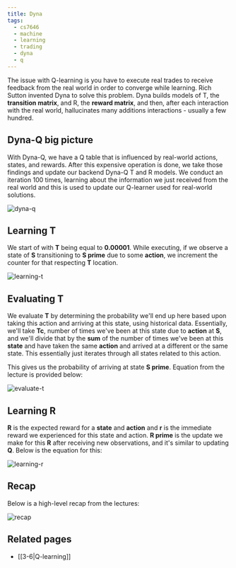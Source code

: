 ```yaml
---
title: Dyna
tags:
  - cs7646
  - machine
  - learning
  - trading
  - dyna
  - q
---
```


The issue with Q-learning is you have to execute real trades to receive feedback
from the real world in order to converge while learning. Rich Sutton invented
Dyna to solve this problem. Dyna builds models of T, the **transition matrix**,
and R, the **reward matrix**, and then, after each interaction with the real
world, hallucinates many additions interactions - usually a few hundred.

## Dyna-Q big picture

With Dyna-Q, we have a Q table that is influenced by real-world actions, states,
and rewards. After this expensive operation is done, we take those findings and
update our backend Dyna-Q T and R models. We conduct an iteration 100 times,
learning about the information we just received from the real world and this is
used to update our Q-learner used for real-world solutions.

![dyna-q](dyna-q.png)

## Learning T

We start of with **T** being equal to **0.00001**. While executing, if we
observe a state of **S** transitioning to **S prime** due to some **action**, we
increment the counter for that respecting **T** location.

![learning-t](learning-t.png)

## Evaluating T

We evaluate **T** by determining the probability we'll end up here based upon
taking this action and arriving at this state, using historical data.
Essentially, we'll take **Tc**, number of times we've been at this state due to
**action** at **S**, and we'll divide that by the **sum** of the number of times
we've been at this **state** and have taken the same **action** and arrived at a
different or the same state. This essentially just iterates through all states
related to this action.

This gives us the probability of arriving at state **S prime**. Equation from
the lecture is provided below:

![evaluate-t](evaluate-t.png)

## Learning R

**R** is the expected reward for a **state** and **action** and **r** is the
immediate reward we experienced for this state and action. **R prime** is the
update we make for this **R** after receiving new observations, and it's similar
to updating **Q**. Below is the equation for this:

![learning-r](learning-r.png)

## Recap

Below is a high-level recap from the lectures:

![recap](recap.png)

## Related pages

- [[3-6|Q-learning]]
